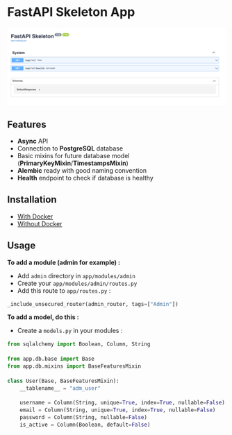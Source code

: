 # FastAPI Skeleton App

![img.png](docs/images/api_swagger.png)

## Features

- **Async** API
- Connection to **PostgreSQL** database
- Basic mixins for future database model (**PrimaryKeyMixin**/**TimestampsMixin**)
- **Alembic** ready with good naming convention
- **Health** endpoint to check if database is healthy

## Installation

- [With Docker](docs/installation_with_docker.md)
- [Without Docker](docs/installation_without_docker.md)

## Usage

**To add a module (admin for example) :**
- Add `admin` directory in `app/modules/admin`
- Create your `app/modules/admin/routes.py`
- Add this route to `app/routes.py` :

```python
_include_unsecured_router(admin_router, tags=["Admin"])
```

**To add a model, do this :**
- Create a `models.py` in your modules :

```python
from sqlalchemy import Boolean, Column, String

from app.db.base import Base
from app.db.mixins import BaseFeaturesMixin

class User(Base, BaseFeaturesMixin):
    __tablename__ = "adm_user"

    username = Column(String, unique=True, index=True, nullable=False)
    email = Column(String, unique=True, index=True, nullable=False)
    password = Column(String, nullable=False)
    is_active = Column(Boolean, default=False)
```
